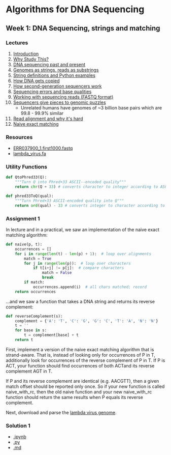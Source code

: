 # Algorithms for DNA Sequencing
## Week 1: DNA Sequencing, strings and matching
### Lectures
1. [Introduction](docs/intro.pdf)
2. [Why Study This?](docs/why_study_this.pdf)
3. [DNA sequencing past and present](docs/DNA_seq_past_present.pdf)
4. [Genomes as strings, reads as substrings](docs/genomes_strings.pdf)
5. [String definitions and Python examples](docs/python_str_def_ex.pdf)
6. [How DNA gets copied](docs/DNA_copying.pdf)
7. [How second-generation sequencers work](docs/second_gen_parallel.pdf)
8. [Sequencing errors and base qualities](docs/seq_errors_base_qualities.pdf)
9. [Working with sequencing reads (FASTQ format)](docs/fastq_format.pdf)
10. [Sequencers give pieces to genomic puzzles](docs/pieces_fragmentary.pdf)
    * Unrelated humans have genomes of ~3 billion base pairs which are 99.8 - 99.9% similar
11. [Read alignment and why it's hard](docs/read_alignment_hard.pdf)
12. [Naive exact matching](docs/naive_exact_matching.pdf)

### Resources
* [ERR037900_1.first1000.fastq](1_week/ERR037900_1.first1000.fastq)
* [lambda_virus.fa](1_week/lambda_virus.fa)

### Utility Functions
```python
def QtoPhred33(Q):
    """Turn Q into Phred+33 ASCII-­‐encoded quality"""
    return chr(Q + 33) # converts character to integer according to ASCII table

def phred33ToQ(qual):
    """Turn Phred+33 ASCII-encoded quality into Q"""
    return ord(qual) - 33 # converts integer to character according to ASCII table
```

### Assignment 1
In lecture and in a practical, we saw an implementation of the naive exact matching algorithm:
```python
def naive(p, t):
    occurrences = []
    for i in range(len(t) - len(p) + 1):  # loop over alignments
        match = True
        for j in range(len(p)):  # loop over characters
            if t[i+j] != p[j]:  # compare characters
                match = False
                break
        if match:
            occurrences.append(i)  # all chars matched; record
    return occurrences
```
...and we saw a function that takes a DNA string and returns its reverse complement:
```python
def reverseComplement(s):
    complement = {'A': 'T', 'C': 'G', 'G': 'C', 'T': 'A', 'N': 'N'}
    t = ''
    for base in s:
        t = complement[base] + t
    return t
```

First, implement a version of the naive exact matching algorithm that is strand-aware. That is, instead of looking only for occurrences of P in T, additionally look for occurrences of the reverse complement of P in T. If P is ACT, your function should find occurrences of both ACTand its reverse complement AGT in T.

If P and its reverse complement are identical (e.g. AACGTT), then a given match offset should be reported only once. So if your new function is called naive_with_rc, then the old naive function and your new naive_with_rc function should return the same results when P equals its reverse complement.

Next, download and parse the [lambda virus genome](lambda_virus.fa).

### Solution 1
* [.ipynb](1_assignment.ipynb)
* [.py](1_assignment.py)
* [.md](1_assignment.md)